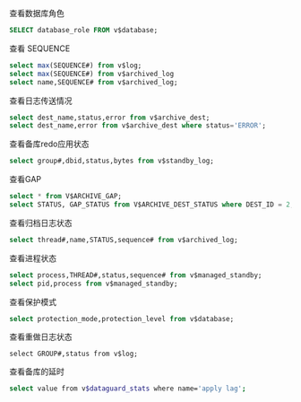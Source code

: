 查看数据库角色

```sql
SELECT database_role FROM v$database;
```

查看 SEQUENCE

```sql
select max(SEQUENCE#) from v$log;
select max(SEQUENCE#) from v$archived_log
select name,SEQUENCE# from v$archived_log;
```

查看日志传送情况

```sql
select dest_name,status,error from v$archive_dest;
select dest_name,error from v$archive_dest where status='ERROR';
```

查看备库redo应用状态

```sql
select group#,dbid,status,bytes from v$standby_log;
```

查看GAP

```sql
select * from V$ARCHIVE_GAP;
select STATUS, GAP_STATUS from V$ARCHIVE_DEST_STATUS where DEST_ID = 2;
```

查看归档日志状态

```sql
select thread#,name,STATUS,sequence# from v$archived_log;
```

查看进程状态

```sql
select process,THREAD#,status,sequence# from v$managed_standby;
select pid,process from v$managed_standby;
```

查看保护模式

```sql
select protection_mode,protection_level from v$database;
```

查看重做日志状态

```
select GROUP#,status from v$log;
```

查看备库的延时

```bash
select value from v$dataguard_stats where name='apply lag';
```

